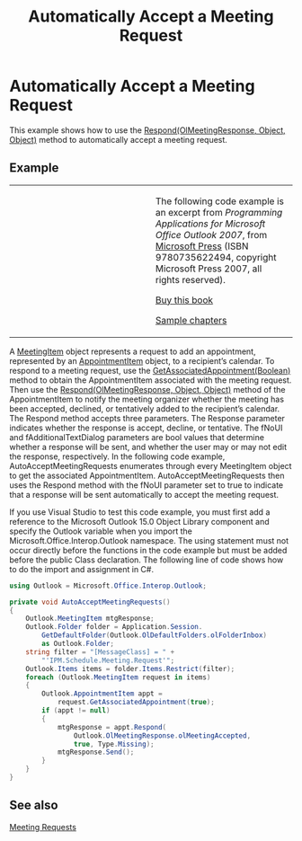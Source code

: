 ﻿---
title: 'Automatically Accept a Meeting Request'
TOCTitle: 'Automatically Accept a Meeting Request'
ms:assetid: 3c729bcf-4c85-4efa-af79-2c94d55c2042
ms:mtpsurl: https://msdn.microsoft.com/en-us/library/Ff184604(v=office.15)
ms:contentKeyID: 55119874
ms.date: 07/24/2014
mtps_version: v=office.15
dev_langs:
- csharp
---

# Automatically Accept a Meeting Request

This example shows how to use the [Respond(OlMeetingResponse, Object, Object)](https://msdn.microsoft.com/en-us/library/bb647086\(v=office.15\)) method to automatically accept a meeting request.

## Example

<table>
<colgroup>
<col style="width: 50%" />
<col style="width: 50%" />
</colgroup>
<tbody>
<tr class="odd">
<td><p></p></td>
<td><p>The following code example is an excerpt from <em>Programming Applications for Microsoft Office Outlook 2007</em>, from <a href="http://www.microsoft.com/learning/books/default.mspx">Microsoft Press</a> (ISBN 9780735622494, copyright Microsoft Press 2007, all rights reserved).</p>
<p><a href="http://www.amazon.com/gp/product/0735622493?ie=utf8%26tag=msmsdn-20%26linkcode=as2%26camp=1789%26creative=9325%26creativeasin=0735622493">Buy this book</a></p>
<p><a href="https://msdn.microsoft.com/en-us/library/cc513844(v=office.15)">Sample chapters</a></p></td>
</tr>
</tbody>
</table>


A [MeetingItem](https://msdn.microsoft.com/en-us/library/bb645703\(v=office.15\)) object represents a request to add an appointment, represented by an [AppointmentItem](https://msdn.microsoft.com/en-us/library/bb645611\(v=office.15\)) object, to a recipient’s calendar. To respond to a meeting request, use the [GetAssociatedAppointment(Boolean)](https://msdn.microsoft.com/en-us/library/bb652725\(v=office.15\)) method to obtain the AppointmentItem associated with the meeting request. Then use the [Respond(OlMeetingResponse, Object, Object)](https://msdn.microsoft.com/en-us/library/bb647086\(v=office.15\)) method of the AppointmentItem to notify the meeting organizer whether the meeting has been accepted, declined, or tentatively added to the recipient’s calendar. The Respond method accepts three parameters. The Response parameter indicates whether the response is accept, decline, or tentative. The fNoUI and fAdditionalTextDialog parameters are bool values that determine whether a response will be sent, and whether the user may or may not edit the response, respectively. In the following code example, AutoAcceptMeetingRequests enumerates through every MeetingItem object to get the associated AppointmentItem. AutoAcceptMeetingRequests then uses the Respond method with the fNoUI parameter set to true to indicate that a response will be sent automatically to accept the meeting request.

If you use Visual Studio to test this code example, you must first add a reference to the Microsoft Outlook 15.0 Object Library component and specify the Outlook variable when you import the Microsoft.Office.Interop.Outlook namespace. The using statement must not occur directly before the functions in the code example but must be added before the public Class declaration. The following line of code shows how to do the import and assignment in C\#.

``` csharp
using Outlook = Microsoft.Office.Interop.Outlook;
```

``` csharp
private void AutoAcceptMeetingRequests()
{
    Outlook.MeetingItem mtgResponse;
    Outlook.Folder folder = Application.Session.
        GetDefaultFolder(Outlook.OlDefaultFolders.olFolderInbox)
        as Outlook.Folder;
    string filter = "[MessageClass] = " +
        "'IPM.Schedule.Meeting.Request'";
    Outlook.Items items = folder.Items.Restrict(filter);
    foreach (Outlook.MeetingItem request in items)
    {
        Outlook.AppointmentItem appt =
            request.GetAssociatedAppointment(true);
        if (appt != null)
        {
            mtgResponse = appt.Respond(
                Outlook.OlMeetingResponse.olMeetingAccepted,
                true, Type.Missing);
            mtgResponse.Send();
        }
    }
}
```

## See also



[Meeting Requests](meeting-requests.md)

